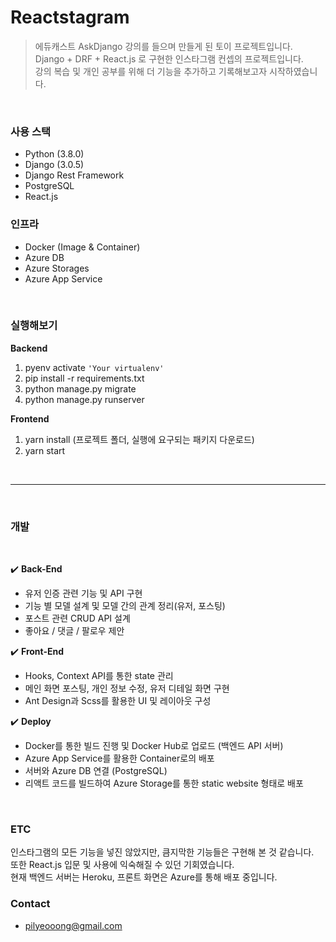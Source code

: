 # **Reactstagram**

> 에듀캐스트 AskDjango 강의를 들으며 만들게 된 토이 프로젝트입니다.  
> Django + DRF + React.js 로 구현한 인스타그램 컨셉의 프로젝트입니다.  
> 강의 복습 및 개인 공부를 위해 더 기능을 추가하고 기록해보고자 시작하였습니다.  
<br />


### **사용 스택**
- Python (3.8.0)
- Django (3.0.5)
- Django Rest Framework
- PostgreSQL
- React.js

### **인프라**
- Docker (Image & Container)
- Azure DB
- Azure Storages
- Azure App Service

<br />

### **실행해보기**
**Backend**
  1. pyenv activate `'Your virtualenv'`
  2. pip install -r requirements.txt
  3. python manage.py migrate
  4. python manage.py runserver 

**Frontend**
1. yarn install (프로젝트 폴더, 실행에 요구되는 패키지 다운로드)
2. yarn start
<br />

------
<br />

### 개발
<br />

✔️ **Back-End**

- 유저 인증 관련 기능 및 API 구현
- 기능 별 모델 설계 및 모델 간의 관계 정리(유저, 포스팅)
- 포스트 관련 CRUD API 설계
- 좋아요 / 댓글 / 팔로우 제안

✔️ **Front-End**

- Hooks, Context API를 통한 state 관리
- 메인 화면 포스팅, 개인 정보 수정, 유저 디테일 화면 구현
- Ant Design과 Scss를 활용한 UI 및 레이아웃 구성

✔️ **Deploy**

- Docker를 통한 빌드 진행 및 Docker Hub로 업로드 (백엔드 API 서버)
- Azure App Service를 활용한 Container로의 배포
- 서버와 Azure DB 연결 (PostgreSQL)
- 리액트 코드를 빌드하여 Azure Storage를 통한 static website 형태로 배포
<br />

### ETC
인스타그램의 모든 기능을 넣진 않았지만, 큼지막한 기능들은 구현해 본 것 같습니다.  
또한 React.js 입문 및 사용에 익숙해질 수 있던 기회였습니다.  
현재 백엔드 서버는 Heroku, 프론트 화면은 Azure를 통해 배포 중입니다.  




### **Contact**
- pilyeooong@gmail.com
